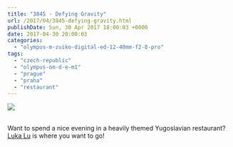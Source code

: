 ```yaml
---
title: "3845 - Defying Gravity"
url: /2017/04/3845-defying-gravity.html
publishDate: Sun, 30 Apr 2017 18:00:03 +0000
date: 2017-04-30 20:00:03
categories: 
  - "olympus-m-zuiko-digital-ed-12-40mm-f2-8-pro"
tags: 
  - "czech-republic"
  - "olympus-om-d-e-m1"
  - "prague"
  - "praha"
  - "restaurant"
---
```

<div class="container">
<div class="center"><a target="_blank" href="https://d25zfm9zpd7gm5.cloudfront.net/1200x1200/2016/20161023_191827_lr.jpg"><img class="webfeedsFeaturedVisual" src="https://d25zfm9zpd7gm5.cloudfront.net/0600x0600/2016/20161023_191827_lr.jpg" /></a></div>
</div>
<br />

Want to spend a nice evening in a heavily themed Yugoslavian restaurant? <a href="http://www.lukalu.cz/en/" target="_blank">Luka Lu</a> is where you want to go!
